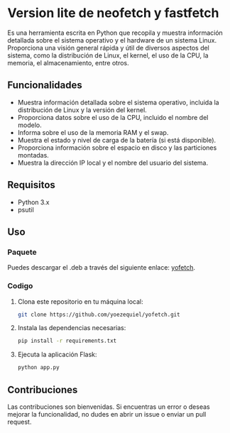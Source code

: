 # Version lite de neofetch y fastfetch

Es una herramienta escrita en Python que recopila y muestra información detallada sobre el sistema operativo y el hardware de un sistema Linux. Proporciona una visión general rápida y útil de diversos aspectos del sistema, como la distribución de Linux, el kernel, el uso de la CPU, la memoria, el almacenamiento, entre otros.

## Funcionalidades

-   Muestra información detallada sobre el sistema operativo, incluida la distribución de Linux y la versión del kernel.
-   Proporciona datos sobre el uso de la CPU, incluido el nombre del modelo.
-   Informa sobre el uso de la memoria RAM y el swap.
-   Muestra el estado y nivel de carga de la batería (si está disponible).
-   Proporciona información sobre el espacio en disco y las particiones montadas.
-   Muestra la dirección IP local y el nombre del usuario del sistema.

## Requisitos

-   Python 3.x
-   psutil

## Uso

### Paquete

Puedes descargar el .deb a través del siguiente enlace: [yofetch](https://github.com/yoezequiel/yofetch/releases).

### Codigo

1. Clona este repositorio en tu máquina local:

    ```bash
    git clone https://github.com/yoezequiel/yofetch.git
    ```

2. Instala las dependencias necesarias:

    ```bash
    pip install -r requirements.txt
    ```

3. Ejecuta la aplicación Flask:

    ```bash
    python app.py
    ```

## Contribuciones

Las contribuciones son bienvenidas. Si encuentras un error o deseas mejorar la funcionalidad, no dudes en abrir un issue o enviar un pull request.
